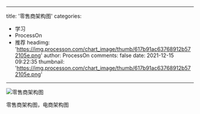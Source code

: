 
---
title: '零售商架构图'
categories: 
 - 学习
 - ProcessOn
 - 推荐
headimg: 'https://img.processon.com/chart_image/thumb/617b91ac63768912b572105e.png'
author: ProcessOn
comments: false
date: 2021-12-15 09:22:35
thumbnail: 'https://img.processon.com/chart_image/thumb/617b91ac63768912b572105e.png'
---

<div>   
<img class="thumb" alt="零售商架构图" src="https://img.processon.com/chart_image/thumb/617b91ac63768912b572105e.png" referrerpolicy="no-referrer">
<p>零售商架构图，电商架构图</p>  
</div>
            